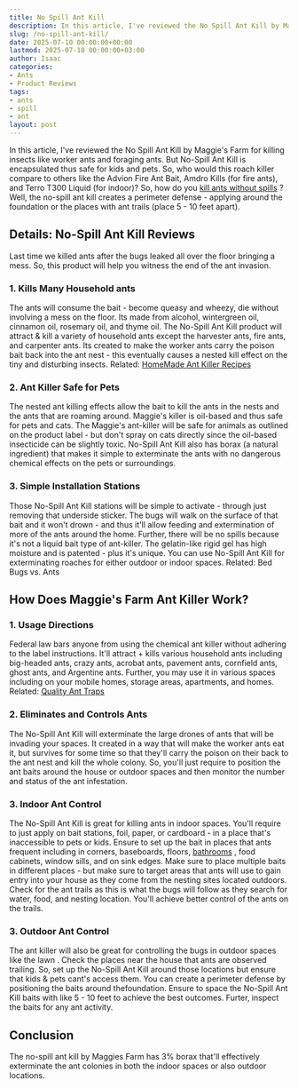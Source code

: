 ```yaml
---
title: No Spill Ant Kill
description: In this article, I've reviewed the No Spill Ant Kill by Maggie's Farm for killing insects like worker ants and foraging ants.
slug: /no-spill-ant-kill/
date: 2025-07-10 00:00:00+00:00
lastmod: 2025-07-10 00:00:00+03:00
author: Isaac
categories:
- Ants
- Product Reviews
tags:
- ants
- spill
- ant
layout: post
---
```

In this article, I've reviewed the No Spill Ant Kill by Maggie's Farm for killing insects like worker ants and foraging ants. But No-Spill Ant Kill is
encapsulated thus safe for kids and pets.
So, who would this roach killer
compare to others
like the Advion Fire Ant Bait, Amdro Kills (for fire ants), and Terro T300 Liquid (for indoor)?
So, how do you
[kill ants without spills](https://maggiesfarmproducts.com/products/no-spill-ant-kill)
? Well, the no-spill ant kill creates a perimeter defense - applying around the foundation or the places with ant trails (place 5 - 10 feet apart).

## Details: No-Spill Ant Kill Reviews
Last time we killed ants after the bugs leaked all over the floor bringing a mess. So, this product will help you witness the end of the ant invasion.
### 1. Kills Many Household ants
The ants will consume the bait - become queasy and wheezy, die without involving a mess on the floor. Its made from
alcohol, wintergreen oil, cinnamon oil, rosemary oil, and thyme oil.
The No-Spill Ant Kill product will attract & kill a variety of household ants except the harvester ants, fire ants, and carpenter ants.
Its created to make the worker ants carry the poison bait back into the ant nest - this eventually causes a nested kill effect on the tiny and disturbing insects.
Related:
[HomeMade Ant Killer Recipes](https://pestpolicy.com/homemade-ant-killer/)
### 2. Ant Killer Safe for Pets
The nested ant killing effects allow the bait to kill the ants in the nests and the ants that are roaming around. Maggie's killer is
oil-based and thus safe for pets and cats.
The Maggie's ant-killer will be safe for animals as outlined on the product label - but don't spray on cats directly since the oil-based insecticide can be slightly toxic.
No-Spill Ant Kill also has borax (a natural ingredient) that makes it simple to exterminate the ants with no dangerous chemical effects on the pets or surroundings.

### 3. Simple Installation Stations
Those No-Spill Ant Kill stations will be simple to activate - through just removing that underside sticker.
The bugs will walk on the surface of that bait and it won't drown - and thus it'll allow feeding and extermination of more of the ants around the home.
Further, there will be no spills because it's not a liquid bait type of ant-killer. The gelatin-like rigid gel has high moisture and is patented - plus it's unique.
You can use No-Spill Ant Kill for exterminating roaches for either outdoor or indoor spaces.
Related:
Bed Bugs vs. Ants
## How Does Maggie's Farm Ant Killer Work?
### 1. Usage Directions
Federal law bars anyone from using the chemical ant killer without adhering to the label instructions.
It'll attract + kills various household ants including big-headed ants, crazy ants, acrobat ants, pavement ants, cornfield ants, ghost ants, and Argentine ants.
Further, you may use it in various spaces including on your mobile homes, storage areas, apartments, and homes.
Related:
[Quality Ant Traps](https://pestpolicy.com/best-ant-traps/)
### 2. Eliminates and Controls Ants
The No-Spill Ant Kill will exterminate the large drones of ants that will be invading your spaces.
It created in a way that will make the worker ants eat it, but survives for some time so that they'll carry the poison on their back to the ant nest and kill the whole colony.
So, you'll just require to position the ant baits around the house or outdoor spaces and then monitor the number and status of the ant infestation.
### 3. Indoor Ant Control
The No-Spill Ant Kill is great for killing ants in indoor spaces. You'll require to just apply on bait stations, foil, paper, or cardboard - in a place that's inaccessible to pets or kids.
Ensure to set up the bait in places that ants frequent including in corners, baseboards, floors,
[bathrooms](https://pestpolicy.com/how-to-get-rid-of-ants-in-the-bathroom/)
, food cabinets, window sills, and on sink edges.
Make sure to place multiple baits in different places - but make sure to target areas that ants will use to gain entry into your house as they come from the nesting sites located outdoors.
Check for the ant trails as this is what the bugs will follow as they search for water, food, and nesting location. You'll achieve better control of the ants on the trails.
### 3. Outdoor Ant Control
The ant killer will also be great for controlling the bugs in
outdoor spaces like the lawn
. Check the places near the house that ants are observed trailing.
So, set up the No-Spill Ant Kill around those locations but ensure that kids & pets cant's access them. You can create a perimeter defense by positioning the baits around thefoundation.
Ensure to space the No-Spill Ant Kill baits with like 5 - 10 feet to achieve the best outcomes. Furter, inspect the baits for any ant activity.
## Conclusion
The no-spill ant kill by Maggies Farm has 3% borax that'll effectively exterminate the ant colonies in both the indoor spaces or also outdoor locations.

